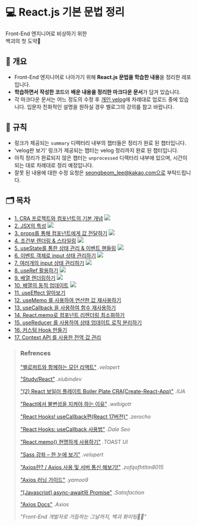 # 💻 React.js 기본 문법 정리

Front-End 엔지니어로 비상하기 위한 <br> 백괴의 첫 도약🐤

## 📃 개요

- Front-End 엔지니어로 나아가기 위해 **React.js 문법을 학습한 내용**을 정리한 레포입니다.
- **학습하면서 작성한 코드**와 **배운 내용을 정리한 마크다운 문서**가 담겨 있습니다.
- 각 마크다운 문서는 어느 정도의 수정 후 <a href="https://velog.io/@uncyclocity">개인 velog</a>에 차례대로 업로드 중에 있습니다. 입문자 친화적인 설명을 원하실 경우 벨로그의 강의를 참고 바랍니다.

## 📔 규칙

- 링크가 제공되는 `summary` 디렉터리 내부의 챕터들은 정리가 완료 된 챕터입니다.
- 'velog판 보기' 링크가 제공되는 챕터는 velog 정리까지 완료 된 챕터입니다.
- 아직 정리가 완료되지 않은 챕터는 `unprocessed` 디렉터리 내부에 있으며, 시간이 되는 대로 차례대로 정리 예정입니다.
- 잘못 된 내용에 대한 수정 요청은 seongbeom_lee@kakao.com으로 부탁드립니다.

## 🗂 목차

- <a href="https://github.com/uncyclocity/study_react/tree/main/summary/cp1">1. CRA 프로젝트와 컴포넌트의 기본 개념</a> <a href="https://velog.io/@uncyclocity/React-1.-CRA-프로젝트-생성-컴포넌트의-기본-개념"><img src="https://img.shields.io/badge/Velog에서 보기-4FC08D?style=flat-square&logo=vimeo&logoColor=white"/></a>
- <a href="https://github.com/uncyclocity/study_react/tree/main/summary/cp2">2. JSX의 특성</a> <a href="https://velog.io/@uncyclocity/2.-JSX에-대한-특성"><img src="https://img.shields.io/badge/Velog에서 보기-4FC08D?style=flat-square&logo=vimeo&logoColor=white"/></a>
- <a href="https://github.com/uncyclocity/study_react/tree/main/summary/cp3">3. props를 통해 컴포넌트에게 값 전달하기</a> <a href="https://velog.io/@uncyclocity/React-3.-props를-통해-컴포넌트에-값-전달하기"><img src="https://img.shields.io/badge/Velog에서 보기-4FC08D?style=flat-square&logo=vimeo&logoColor=white"/></a>
- <a href="https://github.com/uncyclocity/study_react/tree/main/summary/cp4">4. 조건부 렌더링 & 스타일링</a> <a href="https://velog.io/@uncyclocity/4.-연산자를-이용한-조건부-렌더링"><img src="https://img.shields.io/badge/Velog에서 보기-4FC08D?style=flat-square&logo=vimeo&logoColor=white"/></a>
- <a href="https://github.com/uncyclocity/study_react/tree/main/summary/cp5">5. useState를 통한 상태 관리 & 이벤트 핸들링</a> <a href="https://velog.io/@uncyclocity/React-5.-useState-Hook을-통한-상태-관리"><img src="https://img.shields.io/badge/Velog에서 보기-4FC08D?style=flat-square&logo=vimeo&logoColor=white"/></a>
- <a href="https://github.com/uncyclocity/study_react/tree/main/summary/cp6">6. 이벤트 객체로 input 상태 관리하기</a> <a href="https://velog.io/@uncyclocity/React-6.-이벤트-객체와-useState를-통해-input-상태-관리하기"><img src="https://img.shields.io/badge/Velog에서 보기-4FC08D?style=flat-square&logo=vimeo&logoColor=white"/></a>
- <a href="https://github.com/uncyclocity/study_react/tree/main/summary/cp7">7. 여러개의 input 상태 관리하기</a> <a href="https://velog.io/@uncyclocity/React-6.-이벤트-객체와-useState를-통해-input-상태-관리하기"><img src="https://img.shields.io/badge/Velog에서 보기-4FC08D?style=flat-square&logo=vimeo&logoColor=white"/></a>
- <a href="https://github.com/uncyclocity/study_react/tree/main/summary/cp8">8. useRef 활용하기</a> <a href="https://velog.io/@uncyclocity/React-React-함수형-컴포넌트에서-ref-활용하기"><img src="https://img.shields.io/badge/Velog에서 보기-4FC08D?style=flat-square&logo=vimeo&logoColor=white"/></a>
- <a href="https://github.com/uncyclocity/study_react/tree/main/summary/cp9">9. 배열 렌더링하기</a> <a href="https://velog.io/@uncyclocity/React-8.-배열-렌더링하기"><img src="https://img.shields.io/badge/Velog에서 보기-4FC08D?style=flat-square&logo=vimeo&logoColor=white"/></a>
- <a href="https://github.com/uncyclocity/study_react/tree/main/summary/cp10">10. 배열의 동적 업데이트</a> <a href="https://velog.io/@uncyclocity/React-9.-배열의-동적-업데이트"><img src="https://img.shields.io/badge/Velog에서 보기-4FC08D?style=flat-square&logo=vimeo&logoColor=white"/></a>
- <a href="https://github.com/uncyclocity/study_react/tree/main/summary/cp11">11. useEffect 알아보기</a>
- <a href="https://github.com/uncyclocity/study_react/tree/main/summary/cp12">12. useMemo 를 사용하여 연산한 값 재사용하기</a>
- <a href="https://github.com/uncyclocity/study_react/tree/main/summary/cp13">13. useCallback 을 사용하여 함수 재사용하기</a>
- <a href="https://github.com/uncyclocity/study_react/tree/main/summary/cp14">14. React.memo로 컴포넌트 리렌더링 최소화하기</a>
- <a href="https://github.com/uncyclocity/study_react/tree/main/summary/cp15">15. useReducer 를 사용하여 상태 업데이트 로직 분리하기</a>
- <a href="https://github.com/uncyclocity/study_react/tree/main/summary/cp16">16. 커스텀 Hook 만들기</a>
- <a href="https://github.com/uncyclocity/study_react/tree/main/summary/cp17">17. Context API 를 사용한 전역 값 관리</a>

> ### Refrences
>
> <a href="https://react.vlpt.us/">"벨로퍼트와 함께하는 모던 리액트"</a> _.velopert_
>
> <a href="https://xiubindev.tistory.com/category/Study/React">"Study/React"</a> _.xiubindev_
>
> <a href="https://velog.io/@lua_aw/201105-2-React-보일러플레이트-CRACreate-React-App">"(2) React 보일러 플레이트 Boiler Plate CRA(Create-React-App)"</a> _.IUA_
>
> <a href="https://webigotr.tistory.com/293">"React에서 불변성을 지켜야 하는 이유"</a> _.webigotr_
>
> <a href="https://www.zerocho.com/category/React/post/5f98e0ba1d7a110004463b7e">"React Hooks! useCallback편(React 17버전)"</a> _.zerocho_
>
> <a href="https://www.daleseo.com/react-hooks-use-callback/">"React Hooks: useCallback 사용법"</a> _.Dale Seo_
>
> <a href="https://ui.toast.com/weekly-pick/ko_20190731">"React.memo() 현명하게 사용하기"</a> _.TOAST UI_
>
> <a href="https://velopert.com/1712">"Sass 강좌 – 한 눈에 보기"</a> _.velopert_
>
> <a href="https://velog.io/@zofqofhtltm8015/Axios-사용법-서버-통신-해보기">"Axios란? / Axios 사용 및 서버 통신 해보기!"</a> _.zofqofhtltm8015_
>
> <a href="https://이듬.run/axios/guide/">"Axios 러닝 가이드"</a> _.yamoo9_
>
> <a href="https://satisfactoryplace.tistory.com/84">"[Javascript] async-await와 Promise"</a> _.Satisfaction_
>
> <a href="https://axios-http.com/">"Axios Docs"</a> _.Axios_
>
> _"Front-End 개발자로 거듭하는 그날까지, 백괴 화이팅💪🔥"_
